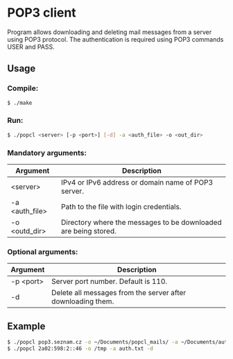 # POP3 client

Program allows downloading and deleting mail messages from a server using POP3 protocol.
The authentication is required using POP3 commands USER and PASS.

## Usage

### Compile:

```bash
$ ./make
```

### Run:

```bash
$ ./popcl <server> [-p <port>] [-d] -a <auth_file> -o <out_dir>
```

### Mandatory arguments:
Argument | Description
------------ | -------------
&lt;server> | IPv4 or IPv6 address or domain name of POP3 server.
-a &lt;auth_file> | Path to the file with login credentials.
-o &lt;outd_dir> | Directory where the messages to be downloaded are being stored.

### Optional arguments:
Argument | Description
------------ | -------------
-p &lt;port> | Server port number. Default is 110.
-d | Delete all messages from the server after downloading them.

## Example


```bash
$ ./popcl pop3.seznam.cz -o ~/Documents/popcl_mails/ -a ~/Documents/auth.txt
$ ./popcl 2a02:598:2::46 -o /tmp -a auth.txt -d
```
